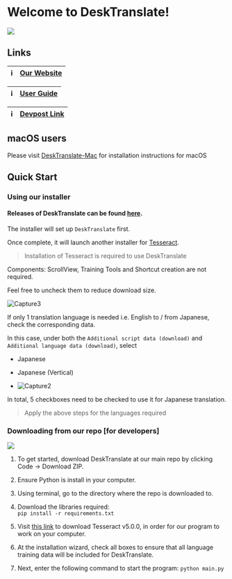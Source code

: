 # Welcome to DeskTranslate!

![](image/DeskTranslate.gif)

## Links
|:information_source:  | [Our Website](https://desktranslate.github.io/DeskTranslate/)   |
|---------------|:------------------------|

|:information_source:  | [User Guide](https://desktranslate.github.io/DeskTranslate/UserGuide.html)   |
|---------------|:------------------------|

|:information_source:  | [Devpost Link](https://devpost.com/software/desktranslate)   |
|---------------|:------------------------|


## macOS users
Please visit [DeskTranslate-Mac](https://github.com/DeskTranslate/DeskTranslate-Mac) for installation instructions for macOS

## Quick Start

### Using our installer

#### Releases of DeskTranslate can be found [here](https://github.com/DeskTranslate/DeskTranslate/releases/tag/1.1a).  

The installer will set up `DeskTranslate` first.

Once complete, it will launch another installer for [Tesseract](https://github.com/UB-Mannheim/tesseract/wiki).

> Installation of Tesseract is required to use DeskTranslate

Components: ScrollView, Training Tools and Shortcut creation are not required. 

Feel free to uncheck them to reduce download size.

![Capture3](https://github.com/DeskTranslate/DeskTranslate/assets/45708294/4bd16009-f509-47cf-8a2e-db9353acf4b1)

If only 1 translation language is needed i.e. English to / from Japanese, check the corresponding data.

In this case, under both the `Additional script data (download)` and `Additional language data (download)`, select 
- Japanese
- Japanese (Vertical)

- ![Capture2](https://github.com/DeskTranslate/DeskTranslate/assets/45708294/69435085-f858-467e-b876-13a86e8d0a23)

In total, 5 checkboxes need to be checked to use it for Japanese translation. 

> Apply the above steps for the languages required

### Downloading from our repo [for developers]

![](images/githubDownload.png)

1. To get started, download DeskTranslate at our main repo by clicking Code -> Download ZIP.

2. Ensure Python is install in your computer.

3. Using terminal, go to the directory where the repo is downloaded to. 

4. Download the libraries required:  
`pip install -r requirements.txt`

5. Visit [this link](https://github.com/UB-Mannheim/tesseract/wiki) to download Tesseract v5.0.0, in order 
for our program to work on your computer.

6. At the installation wizard, check all boxes to ensure that all language training data will be included for DeskTranslate. 

7. Next, enter the following command to start the program:
`python main.py`





